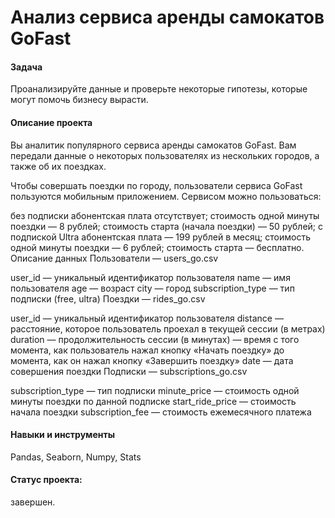 # Анализ сервиса аренды самокатов GoFast
#### Задача
Проанализируйте данные и проверьте некоторые гипотезы, которые могут помочь бизнесу вырасти.


#### Описание проекта
Вы аналитик популярного сервиса аренды самокатов GoFast. Вам передали данные о некоторых пользователях из нескольких городов, а также об их поездках. 

Чтобы совершать поездки по городу, пользователи сервиса GoFast пользуются мобильным приложением. Сервисом можно пользоваться:

без подписки
абонентская плата отсутствует;
стоимость одной минуты поездки — 8 рублей;
стоимость старта (начала поездки) — 50 рублей;
с подпиской Ultra
абонентская плата — 199 рублей в месяц;
стоимость одной минуты поездки — 6 рублей;
стоимость старта — бесплатно.
Описание данных
Пользователи — users_go.csv

user_id — уникальный идентификатор пользователя
name — имя пользователя
age — возраст
city — город
subscription_type — тип подписки (free, ultra)
Поeздки — rides_go.csv

user_id — уникальный идентификатор пользователя
distance — расстояние, которое пользователь проехал в текущей сессии (в метрах)
duration — продолжительность сессии (в минутах) — время с того момента, как пользователь нажал кнопку «Начать поездку» до момента, как он нажал кнопку «Завершить поездку»
date — дата совершения поездки
Подписки — subscriptions_go.csv

subscription_type — тип подписки
minute_price — стоимость одной минуты поездки по данной подписке
start_ride_price — стоимость начала поездки
subscription_fee — стоимость ежемесячного платежа

#### Навыки и инструменты
Pandas, Seaborn, Numpy, Stats

#### Статус проекта: 
завершен.

